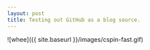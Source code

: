 ```yaml
---
layout: post
title: Testing out GitHub as a blog source.
---
```


![whee]({{ site.baseurl }}/images/cspin-fast.gif)

